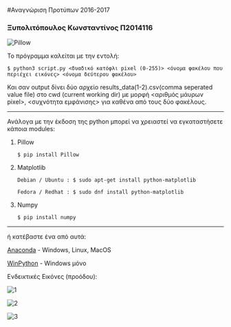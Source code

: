 #Αναγνώριση Προτύπων 2016-2017

### Ξυπολιτόπουλος Κωνσταντίνος Π2014116

![Pillow](https://pbs.twimg.com/profile_images/510760404411109380/wDGjWJxk.png "Pillow")


Το πρόγραμμα καλείται με την εντολή:

```
$ python3 script.py <δυαδικό κατόφλι pixel (0-255)> <όνομα φακέλου που περιέχει εικόνες> <όνομα δεύτερου φακέλου>
```

Και σαν output δίνει δύο αρχείο results_data(1-2).csv(comma seperated value file) στο cwd (current working dir) με μορφή  <αριθμός μάυρων pixel>, <συχνότητα εμφάνισης> για καθένα από τους δύο φακέλους.
___
Ανάλογα με την έκδοση της python μπορεί να χρειαστεί να εγκαταστήσετε κάποια modules:

1. Pillow

	```$ pip install Pillow```
2. Matplotlib

	```Debian / Ubuntu : $ sudo apt-get install python-matplotlib```

	```Fedora / Redhat : $ sudo dnf install python-matplotlib```
3. Numpy

	```$ pip install numpy```

___
ή κατέβαστε ένα από αυτά:

[Anaconda](https://www.continuum.io/downloads) - Windows, Linux, MacOS

[WinPython](http://winpython.github.io/) - Windows μόνο



Ενδεικτικές Εικόνες (προόδου):

![1](http://i.imgur.com/zmZo26b.png)

![2](http://i.imgur.com/HoxnZcD.png?1)

![3](http://i.imgur.com/YPLoIFS.png)
